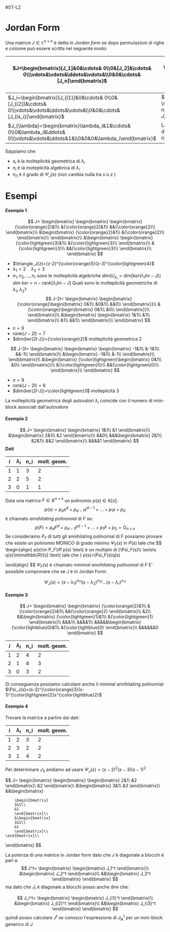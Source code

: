 #ST-L2 
# Jordan Form
Una matrice $J\in \mathbb{C}^{n\times n}$  è detta in *Jordan form* se dopo permutazioni di righe e colonne può essere scritta nel seguente modo:

| $J=\begin{bmatrix}[J_1]&0&\cdots& 0\\0&[J_2]&\cdots& 0\\\vdots&\vdots&\ddots&\vdots&\\0&0&\cdots&[J_n]\end{bmatrix}$              | $\Large J_i\in \mathbb{C}^{n_i\times n_i}$<br>$J_i$: jordan mini-block<br>$\lambda_i\in\mathbb{C}\quad \lambda_i\neq\lambda_j$ |
| --------------------------------------------------------------------------------------------------------------------------------- | ------------------------------------------------------------------------------------------------------------------------------ |
| $J_i=\begin{bmatrix}[J_{i1}]&0&\cdots& 0\\0&[J_{i2}]&\cdots& 0\\\vdots&\vdots&\ddots&\vdots&\\0&0&\cdots&[J_{is_i}]\end{bmatrix}$ | $\Large J_{ik}\in \mathbb{C}^{n_{ik}\times n_{ik}}$<br>$J_{ik}$: jordan mini-block                                             |
| $J_{\lambda}=\begin{bmatrix}\lambda_i&1&\cdots& 0\\0&\lambda_i&\ddots& 0\\\vdots&\vdots&\ddots&1&\\0&0&0&\lambda_i\end{bmatrix}$  | La diagonale sopra la diagonale ha tutti 1<br>$n_{i1}\geq n_{i2}\geq ...\geq n_is_i$                                           |
Sappiamo che:
- $s_i$ è la molteplicità geometrica di $\lambda_i$
- $n_i$ è la moteplicità algebrica di $\lambda_i$
- $n_{i1}$ è il grado di $\Psi_J(s)$ (non cambia nulla tra $s$ o $z$ )

# Esempi

#### Esempio 1
$$
J=
\begin{bmatrix}
\begin{bmatrix}
\begin{bmatrix}
{\color{orange}2}&1\\
&{\color{orange}2}&1\\
&&{\color{orange}2}\\
\end{bmatrix}\\
&\begin{bmatrix}
{\color{orange}2}&1\\
&{\color{orange}2}\\
\end{bmatrix}\\
\end{bmatrix}\\
&\begin{bmatrix}
\begin{bmatrix}
{\color{lightgreen}3}&1\\
&{\color{lightgreen}3}\\
\end{bmatrix}\\
&{\color{lightgreen}3}\\
&&{\color{lightgreen}3}\\
\end{bmatrix}\\
\end{bmatrix}
$$


- $\triangle_J(z)=(z-2)^{\color{orange}5}(z-3)^{\color{lightgreen}4}$ 
- $\lambda_1=2\quad \lambda_2=3$
- $n_1,n_2,...,n_r$ sono le molteplicità algebriche
$dim(U_{\lambda_i}= dim[ker(\lambda_iIm-J)]$
$dim\ ker=n-rank[\lambda_iIm-J]$
Quali sono le molteplicità geometriche di $\lambda_1, \lambda_2$?
$$
J-2I=
\begin{bmatrix}
\begin{bmatrix}
{\color{orange}\begin{bmatrix}
0&1\\
&0&1\\
&&0\\
\end{bmatrix}}\\
&{\color{orange}\begin{bmatrix}
0&1\\
&0\\
\end{bmatrix}}\\
\end{bmatrix}\\
&\begin{bmatrix}
\begin{bmatrix}
1&1\\
&1\\
\end{bmatrix}\\
&1\\
&&1\\
\end{bmatrix}\\
\end{bmatrix}
$$
- $n=9$
- $rank(J-2I)=7$
- $dim(ker(2I-J))={\color{orange}2}$
molteplicità geometrica 2

$$
J-3I=
\begin{bmatrix}
\begin{bmatrix}
\begin{bmatrix}
-1&1\\
&-1&1\\
&&-1\\
\end{bmatrix}\\
&\begin{bmatrix}
-1&1\\
&-1\\
\end{bmatrix}\\
\end{bmatrix}\\
&\begin{bmatrix}
{\color{lightgreen}\begin{bmatrix}
0&1\\
&0\\
\end{bmatrix}}\\
&{\color{lightgreen}0}\\
&&{\color{lightgreen}0}\\
\end{bmatrix}\\
\end{bmatrix}
$$
- $n=9$
- $rank(J-2I)=6$
- $dim(ker(2I-J))=\color{lightgreen}3$
motleplicità 3

La molteplicità geometrica degli autovalori $\lambda_i$ coincide con il numero di mini-block associati dall'autovalore

#### Esempio 2
$$
J=
\begin{bmatrix}
\begin{bmatrix}
1&1\\
&1
\end{bmatrix}\\
&\begin{bmatrix}
2&1\\
&2
\end{bmatrix}\\
&&0\\
&&&\begin{bmatrix}
2&1\\
&2&1\\
&&2
\end{bmatrix}\\
&&&&1
\end{bmatrix}
$$
**Dati**

| $i$ | $\lambda_i$ | n_i | molt. geom. |
| --- | ----------- | --- | ----------- |
| 1   | 1           | 3   | 2           |
| 2   | 2           | 5   | 2           |
| 3   | 0           | 1   | 1           |
Data una matrice $F\in\mathbb{R}^{n\times n}$ un polinomio $p(s)\in \mathbb{R}[s]$:
$$
p(s)=p_ds^d+p_{d-1}s^{d-1}+...+p_1s+p_0
$$
è chiamato *annihilating polinomial* di $F$ se:
$$
p(F)=p_dF^d+p_{d-1}F^{d-1}+...+p_1F+p_0=O_{n\times n}
$$
Se consideriamo $P_F$ di tutti gli annihilating polinomial di F possiamo provare che esiste un polinomio MONICO  di grado minimo $\Psi_F(s)$  in $P(s)$ tale che 
$$
\begin{align}
p(s)\in P_F\iff p(s) \text{ è un multiplo di }\Psi_F(s)\\\\
\exists q(s)\in\mathbb{R}[s] \text{ tale che } p(s)=\Psi_F(s)q(s)

\end{align}
$$
$\Psi_F(s)$ è chiamato *minimal annihilating polinomial* di $F$
E' possibile comprovare che  se $J$ è in Jordan Form:

$$
\Psi_J(s)=(s-\lambda_1)^{n_{11}}(s-\lambda_2)^{n_{21}}...(s-\lambda_r)^{n_{r1}}
$$

#### Esempio 3
$$
J=
\begin{bmatrix}
\begin{bmatrix}
{\color{orange}2}&1\\
&{\color{orange}2}&1\\
&&{\color{orange}2}
\end{bmatrix}\\
&2\\
&&\begin{bmatrix}
{\color{lightgreen}1}&1\\
&{\color{lightgreen}1}
\end{bmatrix}\\
&&&1\\
&&&&1\\
&&&&&\begin{bmatrix}
{\color{lightblue}0}&1\\
&{\color{lightblue}0}
\end{bmatrix}\\
&&&&&&0
\end{bmatrix}
$$


| $i$ | $\lambda_i$ | n_i | molt. geom. |
| --- | ----------- | --- | ----------- |
| 1   | 2           | 4   | 2           |
| 2   | 1           | 4   | 3           |
| 3   | 0           | 3   | 2           |
Di conseguenza possiamo calcolare anche il minimal annihilating polinomial:
$\Psi_J(s)=(s-2)^{\color{orange}3}(s-1)^{\color{lightgreen}2}s^{\color{lightblue}2}$


#### Esempio 4
Trovare la matrice a partire dai dati:


| $i$ | $\lambda_i$ | n_i | molt. geom. |
| --- | ----------- | --- | ----------- |
| 1   | 2           | 3   | 2           |
| 2   | 3           | 2   | 2           |
| 3   | 1           | 4   | 2           |
Per determinare $J_3$ andiamo ad usare 
$\Psi_J(s)=(s-2)^2(s-3)(s-1)^2$  

$$
J=
\begin{bmatrix}
	\begin{bmatrix}
		\begin{bmatrix}
		2&1\\
		&2
		\end{bmatrix}\\
		&2
	\end{bmatrix}\\
	&\begin{bmatrix}
		3&1\\
		&3
	\end{bmatrix}\\
	&&\begin{bmatrix}
	
		\begin{bmatrix}
		1&1\\
		&1
		\end{bmatrix}\\
		&\begin{bmatrix}
		1&1\\
		&1
		\end{bmatrix}\\
	\end{bmatrix}\\
	
\end{bmatrix}
$$

La potenza di una matrice in Jordan form dato che $J$ è diagonale a blocchi è pari a:
$$
J^t=
\begin{bmatrix}
\begin{bmatrix}
J_1^t
\end{bmatrix}\\
&\begin{bmatrix}
J_2^t
\end{bmatrix}\\
&&\begin{bmatrix}
J_3^t
\end{bmatrix}
\end{bmatrix}
$$
ma dato che $J_i$ è diagonale a blocchi posso anche dire che:

$$
J_i^t=
\begin{bmatrix}
\begin{bmatrix}
J_{i1}^t
\end{bmatrix}\\
&\begin{bmatrix}
J_{i2}^t
\end{bmatrix}\\
&&\begin{bmatrix}
J_{i3}^t
\end{bmatrix}
\end{bmatrix}
$$
quindi posso calcolare $J^t$ se conosco l'espressione di  $J_{ik}^t$ per un mini-block generico di $J$ 
